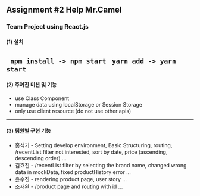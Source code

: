 ## Assignment #2 Help Mr.Camel
### Team Project using React.js

#### (1) 설치 

```` npm install -> npm start````
```` yarn add -> yarn start````
---------------------

#### (2) 주어진 미션 및 기능

- use Class Component
- manage data using localStorage or Session Storage
- only use client resource (do not use other apis)
              
-----------------------
#### (3) 팀원별 구현 기능

- 홍석기 - Setting develop environment, Basic Structuring, routing, 
         /recentList filter not interested, sort by date, price (ascending, descending order) ... 
- 김효진 - /recentList filter by selecting the brand name, changed wrong data in mockData, fixed productHistory error ... 
- 윤수진 - rendering product page, user story ...
- 조재완 - /product page and routing with id ...
